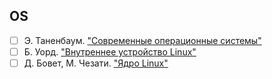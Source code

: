 ## OS
- [ ] Э. Таненбаум. ["Современные операционные системы"](https://www.ozon.ru/product/sovremennye-operatsionnye-sistemy-4-e-izd-1576406615/?asb=Hhl6P7DwwSerVkUSSCba5DYBHTYsB8EHoNkKcMg6DvI%253D&asb2=NgUbH1KANctpG1dHkchf_tMdhIL0mFMVlyCG4FgY1T166S81VeM-cUJ4Pvb0DMf9&avtc=1&avte=4&avts=1727415679&keywords=%D0%AD.+%D0%A2%D0%B0%D0%BD%D0%B5%D0%BD%D0%B1%D0%B0%D1%83%D0%BC.+%22%D0%A1%D0%BE%D0%B2%D1%80%D0%B5%D0%BC%D0%B5%D0%BD%D0%BD%D1%8B%D0%B5+%D0%BE%D0%BF%D0%B5%D1%80%D0%B0%D1%86%D0%B8%D0%BE%D0%BD%D0%BD%D1%8B%D0%B5+%D1%81%D0%B8%D1%81%D1%82%D0%B5%D0%BC%D1%8B%22)
- [ ] Б. Уорд. ["Внутреннее устройство Linux"](https://www.ozon.ru/product/vnutrennee-ustroystvo-linux-817158832/?advert=AL8AF0TkymZiUVfJC-aq5uFy5XpNSFnj0BVJTf_5NhK3sJCpYrsqrRKSfyCKSWDuaJoMNxiu2iDQdpS6EurlVBAVY7u0uNBbhqnOvu830HC9ZiU_At7YGKnyWfB6auDGRzL_F7wJ9_QAkyyuzKKeZBqJIZ5Xf2NqCWy4VHDX-rGv_mO08BQDuXX_A3XmIGRkvNDgIWzHK3jTOOKjS9fIKSNkl1jbwOfcxtEwvDEG6lsZcQ6arM2US9eqzZCHjgIsPAupUsU5v-suo0_1SoC-x3Uodd5KNJxGf787XQle3opnrbj6DHSZz9vifgKn3qAI-kjcUt6I807fvAzJIgfbf6OPNBOhBdp2PNaPvYEoFTfFlzpF8sr2knz-j1aymx3bYlY9TvKUejMJOzNajsnx_RipQH9KXFpdUVV8x2vY&avtc=1&avte=2&avts=1727415722&keywords=%D0%92%D0%BD%D1%83%D1%82%D1%80%D0%B5%D0%BD%D0%BD%D0%B5%D0%B5+%D1%83%D1%81%D1%82%D1%80%D0%BE%D0%B9%D1%81%D1%82%D0%B2%D0%BE+Linux)
- [ ] Д. Бовет, М. Чезати. ["Ядро Linux"](https://www.ozon.ru/product/kniga-matveev-m-d-yadro-linux-sborka-nastroyka-upravlenie-1641950205/?asb=Z6KUdjfvChw%252BnzOE1Z%252FAVQdoZDF6zewZe84MLANiicU%253D&asb2=jfxHtNSqO7vL180KqN05PHZfY_sIa2CABzMf2-fmpj_tXMSmDV2emQgeTNKhWHXs&avtc=1&avte=2&avts=1727514690&keywords=%D0%94.+%D0%91%D0%BE%D0%B2%D0%B5%D1%82,+%D0%9C.+%D0%A7%D0%B5%D0%B7%D0%B0%D1%82%D0%B8.+%22%D0%AF%D0%B4%D1%80%D0%BE+Linux%22)
